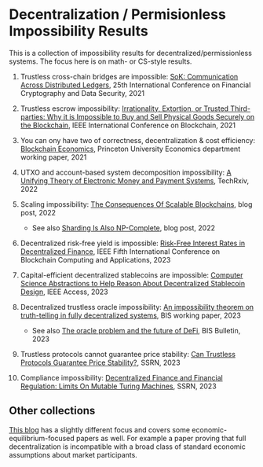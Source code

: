 # Decentralization / Permisionless Impossibility Results

This is a collection of impossibility results for decentralized/permissionless systems.
The focus here is on math- or CS-style results.

1. Trustless cross-chain bridges are impossible: [SoK: Communication Across Distributed Ledgers](https://eprint.iacr.org/2019/1128),
25th International Conference on Financial Cryptography and Data Security, 2021

2. Trustless escrow impossibility: [Irrationality, Extortion, or Trusted Third-parties: Why it is Impossible to Buy and Sell Physical Goods Securely on the Blockchain](https://arxiv.org/abs/2110.09857),
IEEE International Conference on Blockchain, 2021

3. You can ony have two of correctness, decentralization & cost efficiency: [Blockchain Economics](https://markus.scholar.princeton.edu/publications/blockchain-economics),
Princeton University Economics department working paper, 2021

4. UTXO and account-based system decomposition impossibility: [A Unifying Theory of Electronic Money and Payment Systems](https://www.techrxiv.org/doi/full/10.36227/techrxiv.14994558.v3),
TechRxiv, 2022

5. Scaling impossibility: [The Consequences Of Scalable Blockchains](https://medium.com/chainargos/the-consequences-of-scalable-blockchains-8c4d23c6af4d),
blog post, 2022
   - See also [Sharding Is Also NP-Complete](https://medium.com/chainargos/sharding-is-also-np-complete-8faeafaf360a), blog post, 2022

5. Decentralized risk-free yield is impossible: [Risk-Free Interest Rates in Decentralized Finance](https://ieeexplore.ieee.org/abstract/document/10338890),
IEEE Fifth International Conference on Blockchain Computing and Applications, 2023

6. Capital-efficient decentralized stablecoins are impossible: [Computer Science Abstractions to Help Reason About Decentralized Stablecoin Design](https://ieeexplore.ieee.org/abstract/document/10258164),
IEEE Access, 2023

7. Decentralized trustless oracle impossibility: [An impossibility theorem  on truth-telling in fully  decentralized systems](https://www.bis.org/publ/work1117.pdf),
BIS working paper, 2023
   - See also [The oracle problem and the future of DeFi](https://www.bis.org/publ/bisbull76.pdf), BIS Bulletin, 2023

8. Trustless protocols cannot guarantee price stability: [Can Trustless Protocols Guarantee Price Stability?](https://papers.ssrn.com/sol3/papers.cfm?abstract_id=4576168),
SSRN, 2023

9. Compliance impossibility: [Decentralized Finance and Financial Regulation: Limits On Mutable Turing Machines](https://papers.ssrn.com/sol3/papers.cfm?abstract_id=4597651),
SSRN, 2023

## Other collections
[This blog](https://blog.dshr.org/2022/09/impossibilities.html) has a slightly different focus and
covers some economic-equilibrium-focused papers as well. For example a paper proving that full decentralization
is incompatible with a broad class of standard economic assumptions about market participants.
